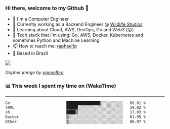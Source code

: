 ### Hi there, welcome to my Github 👋

- 📖 I'm a Computer Engineer
- 🔭 Currently working as a Backend Engineer @ [Wildlife Studios](https://wildlifestudios.com/)
- 🌱 Learning about Cloud, AWS, DevOps, Go and Web3 (😲)
- 🚀 Tech stack that I'm using: Go, AWS, Docker, Kubernetes and sometimes Python and Machine Learning
- 📫 How to reach me: [raphaelfp](https://linkedin.com/in/raphaelfp)
- 🏡 Based in Brazil

![](https://github.com/raphaelfp/gophers/blob/master/.thumb/animation/morning-coffee-3x.gif)

*Gopher image by [egonelbre](https://github.com/egonelbre/)*

### 📊 This week I spent my time on (WakaTime)

---

<!--START_SECTION:waka-->

```txt
Go                         ███████████████░░░░░░░░░░   60.01 %
YAML                       █████░░░░░░░░░░░░░░░░░░░░   19.82 %
sh                         ████▒░░░░░░░░░░░░░░░░░░░░   17.03 %
Docker                     ▒░░░░░░░░░░░░░░░░░░░░░░░░   01.95 %
Other                      ▒░░░░░░░░░░░░░░░░░░░░░░░░   00.97 %
```

<!--END_SECTION:waka-->
